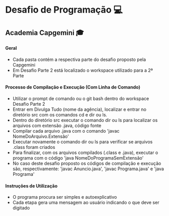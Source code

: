 # Desafio de Programação :computer:

## Academia Capgemini :mortar_board:

#### Geral

- Cada pasta contém a respectiva parte do desafio proposto pela Capgemini
- Em Desafio Parte 2 está localizado o workspace utilizado para a 2ª Parte

#### Processo de Compilação e Execução (Com Linha de Comando)

- Utilizar o prompt de comando ou o git bash dentro do workspace Desafio Parte 2
- Entrar em Divulga Tudo (nome da agência), localizar e entrar no diretório src com os comandos cd e dir ou ls.
- Dentro do diretório src executar o comando dir ou ls para localizar os arquivos com extensão .java, código fonte
- Compilar cada arquivo .java com o comando 'javac NomeDoArquivo.Extensão'
- Executar novamente o comando dir ou ls para verificar se arquivos .class foram criados
- Para finalizar, com os arquivos compilados (.class e .java), executar o programa com o código 'java NomeDoProgramaSemExtensão'
- No caso deste desafio proposto os códigos de compilação e execução são, respectivamente: 'javac Anuncio.java', 'javac Programa.java' e 'java Programa'

#### Instruções de Utilização

- O programa procura ser simples e autoexplicativo
- Cada etapa gera uma mensagem ao usuário indicando o que deve ser digitado